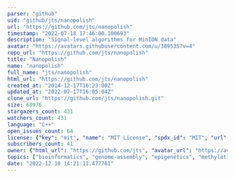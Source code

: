 ```yaml
---
parser: "github"
uid: "github/jts/nanopolish"
url: "https://github.com/jts/nanopolish"
timestamp: "2022-07-18 17:46:00.100693"
description: "Signal-level algorithms for MinION data"
avatar: "https://avatars.githubusercontent.com/u/389535?v=4"
repo_url: "https://github.com/jts/nanopolish"
title: "Nanopolish"
name: "nanopolish"
full_name: "jts/nanopolish"
html_url: "https://github.com/jts/nanopolish"
created_at: "2014-12-17T16:23:00Z"
updated_at: "2022-07-17T16:05:04Z"
clone_url: "https://github.com/jts/nanopolish.git"
size: 60976
stargazers_count: 431
watchers_count: 431
language: "C++"
open_issues_count: 64
license: {"key": "mit", "name": "MIT License", "spdx_id": "MIT", "url": "https://api.github.com/licenses/mit", "node_id": "MDc6TGljZW5zZTEz"}
subscribers_count: 41
owner: {"html_url": "https://github.com/jts", "avatar_url": "https://avatars.githubusercontent.com/u/389535?v=4", "login": "jts", "type": "User"}
topics: ["bioinformatics", "genome-assembly", "epigenetics", "methylation", "science", "c-plus-plus"]
date: "2022-12-10 14:21:11.477761"
---
```

